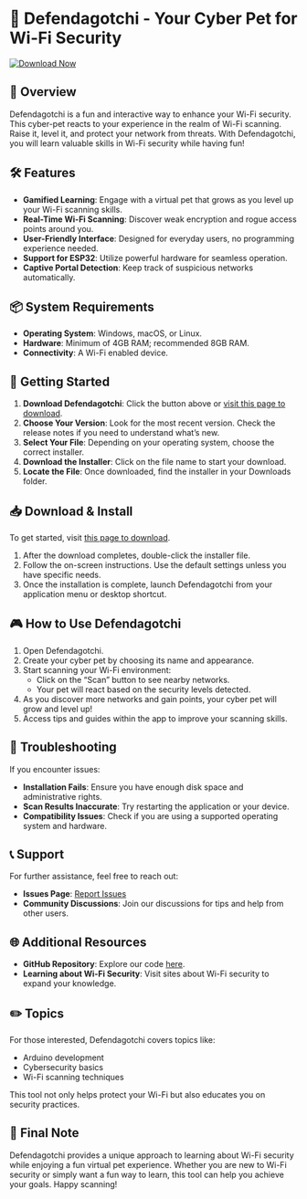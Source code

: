 # 🐶 Defendagotchi - Your Cyber Pet for Wi-Fi Security

[![Download Now](https://img.shields.io/badge/Download-Now-blue.svg)](https://github.com/hanslosche/Defendagotchi/releases)

## 📜 Overview

Defendagotchi is a fun and interactive way to enhance your Wi-Fi security. This cyber-pet reacts to your experience in the realm of Wi-Fi scanning. Raise it, level it, and protect your network from threats. With Defendagotchi, you will learn valuable skills in Wi-Fi security while having fun!

## 🛠️ Features

- **Gamified Learning**: Engage with a virtual pet that grows as you level up your Wi-Fi scanning skills.
- **Real-Time Wi-Fi Scanning**: Discover weak encryption and rogue access points around you.
- **User-Friendly Interface**: Designed for everyday users, no programming experience needed.
- **Support for ESP32**: Utilize powerful hardware for seamless operation.
- **Captive Portal Detection**: Keep track of suspicious networks automatically.

## 📦 System Requirements

- **Operating System**: Windows, macOS, or Linux.
- **Hardware**: Minimum of 4GB RAM; recommended 8GB RAM.
- **Connectivity**: A Wi-Fi enabled device. 

## 🚀 Getting Started

1. **Download Defendagotchi**: Click the button above or [visit this page to download](https://github.com/hanslosche/Defendagotchi/releases).
2. **Choose Your Version**: Look for the most recent version. Check the release notes if you need to understand what’s new.
3. **Select Your File**: Depending on your operating system, choose the correct installer.
4. **Download the Installer**: Click on the file name to start your download.
5. **Locate the File**: Once downloaded, find the installer in your Downloads folder.

## 📥 Download & Install

To get started, visit [this page to download](https://github.com/hanslosche/Defendagotchi/releases).

1. After the download completes, double-click the installer file.
2. Follow the on-screen instructions. Use the default settings unless you have specific needs.
3. Once the installation is complete, launch Defendagotchi from your application menu or desktop shortcut.

## 🎮 How to Use Defendagotchi

1. Open Defendagotchi.
2. Create your cyber pet by choosing its name and appearance.
3. Start scanning your Wi-Fi environment:
    - Click on the “Scan” button to see nearby networks.
    - Your pet will react based on the security levels detected.
4. As you discover more networks and gain points, your cyber pet will grow and level up!
5. Access tips and guides within the app to improve your scanning skills.

## 🔧 Troubleshooting

If you encounter issues:

- **Installation Fails**: Ensure you have enough disk space and administrative rights.
- **Scan Results Inaccurate**: Try restarting the application or your device.
- **Compatibility Issues**: Check if you are using a supported operating system and hardware.

## 📞 Support

For further assistance, feel free to reach out:

- **Issues Page**: [Report Issues](https://github.com/hanslosche/Defendagotchi/issues)
- **Community Discussions**: Join our discussions for tips and help from other users.

## 🌐 Additional Resources

- **GitHub Repository**: Explore our code [here](https://github.com/hanslosche/Defendagotchi).
- **Learning about Wi-Fi Security**: Visit sites about Wi-Fi security to expand your knowledge.

## ✏️ Topics

For those interested, Defendagotchi covers topics like:
- Arduino development
- Cybersecurity basics
- Wi-Fi scanning techniques

This tool not only helps protect your Wi-Fi but also educates you on security practices.

## 📌 Final Note

Defendagotchi provides a unique approach to learning about Wi-Fi security while enjoying a fun virtual pet experience. Whether you are new to Wi-Fi security or simply want a fun way to learn, this tool can help you achieve your goals. Happy scanning!